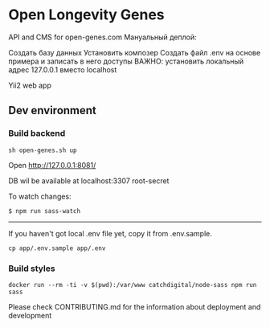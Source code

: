 # Open Longevity Genes

API and CMS for open-genes.com
Мануальный деплой:

Создать базу данных
Установить композер
Создать файл .env на основе примера и записать в него доступы
ВАЖНО: установить локальный адрес 127.0.0.1 вместо localhost



Yii2 web app

## Dev environment

### Build backend
```
sh open-genes.sh up
```
Open http://127.0.0.1:8081/

DB wil be available at localhost:3307 root-secret

To watch changes:
```$xslt
$ npm run sass-watch
```
---

If you haven't got local .env file yet, copy it from .env.sample.

```
cp app/.env.sample app/.env
```

### Build styles
```
docker run --rm -ti -v $(pwd):/var/www catchdigital/node-sass npm run sass
```

Please check CONTRIBUTING.md for the information about deployment and development
